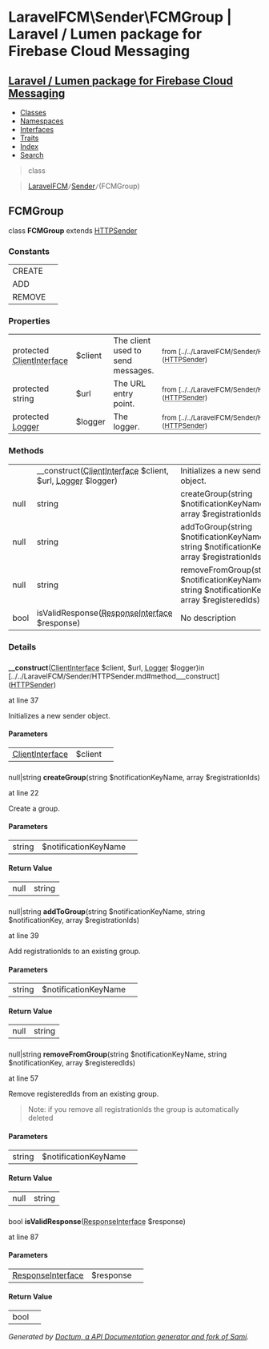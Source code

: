 # LaravelFCM\Sender\FCMGroup | Laravel / Lumen package for Firebase Cloud Messaging    

## [Laravel / Lumen package for Firebase Cloud Messaging](../../index.md)

- [Classes](../../classes.md)
- [Namespaces](../../namespaces.md)
- [Interfaces](../../interfaces.md)
- [Traits](../../traits.md)
- [Index](../../doc-index.md)
- [Search](../../search.md)

>class

>    [LaravelFCM](../../LaravelFCM.md)` / `[Sender](../../LaravelFCM/Sender.md)` / `(FCMGroup)
## FCMGroup

class **FCMGroup**        extends [<abbr title="LaravelFCM\Sender\HTTPSender">HTTPSender</abbr>](../../LaravelFCM/Sender/HTTPSender.md)


    
    
    

### Constants

|   |   |
|---|---|
|CREATE||
|ADD||
|REMOVE||

### Properties

|   |   |   |   |
|---|---|---|---|
|<a name="property_client"></a>protected <abbr title="GuzzleHttp\ClientInterface">ClientInterface</abbr>|$client|The client used to send messages.|<small>from&nbsp;[../../LaravelFCM/Sender/HTTPSender.md#property_client](<abbr title="LaravelFCM\Sender\HTTPSender">HTTPSender</abbr>)</small>|
|<a name="property_url"></a>protected string|$url|The URL entry point.|<small>from&nbsp;[../../LaravelFCM/Sender/HTTPSender.md#property_url](<abbr title="LaravelFCM\Sender\HTTPSender">HTTPSender</abbr>)</small>|
|<a name="property_logger"></a>protected <abbr title="Monolog\Logger">Logger</abbr>|$logger|The logger.|<small>from&nbsp;[../../LaravelFCM/Sender/HTTPSender.md#property_logger](<abbr title="LaravelFCM\Sender\HTTPSender">HTTPSender</abbr>)</small>|
### Methods

|   |   |   |   |
|---|---|---|---|
||<a name="#method___construct"></a>__construct(<abbr title="GuzzleHttp\ClientInterface">ClientInterface</abbr> $client, $url, <abbr title="Monolog\Logger">Logger</abbr> $logger)|Initializes a new sender object.|from&nbsp;[../../LaravelFCM/Sender/HTTPSender.md#method___construct](<abbr title="LaravelFCM\Sender\HTTPSender">HTTPSender</abbr>)|
|null|string|<a name="#method_createGroup"></a>createGroup(string $notificationKeyName, array $registrationIds)|Create a group.||
|null|string|<a name="#method_addToGroup"></a>addToGroup(string $notificationKeyName, string $notificationKey, array $registrationIds)|Add registrationIds to an existing group.||
|null|string|<a name="#method_removeFromGroup"></a>removeFromGroup(string $notificationKeyName, string $notificationKey, array $registeredIds)|Remove registeredIds from an existing group.||
|bool|<a name="#method_isValidResponse"></a>isValidResponse(<abbr title="Psr\Http\Message\ResponseInterface">ResponseInterface</abbr> $response)|No description||


### Details
<a name id="method___construct"></a>

### 
  **__construct**(<abbr title="GuzzleHttp\ClientInterface">ClientInterface</abbr> $client, $url, <abbr title="Monolog\Logger">Logger</abbr> $logger)in [../../LaravelFCM/Sender/HTTPSender.md#method___construct](<abbr title="LaravelFCM\Sender\HTTPSender">HTTPSender</abbr>)

at line 37    
    

Initializes a new sender object.        

#### Parameters

|   |   |   |
|---|---|---|
|<abbr title="GuzzleHttp\ClientInterface">ClientInterface</abbr>|$client|||$url||<abbr title="Monolog\Logger">Logger</abbr>|$logger|
<a name id="method_createGroup"></a>

### 
 null|string **createGroup**(string $notificationKeyName, array $registrationIds)

at line 22    
    

Create a group.        

#### Parameters

|   |   |   |
|---|---|---|
|string|$notificationKeyName||array|$registrationIds|

#### Return Value

|   |   |
|---|---|
|null|string|notification_key

<a name id="method_addToGroup"></a>

### 
 null|string **addToGroup**(string $notificationKeyName, string $notificationKey, array $registrationIds)

at line 39    
    

Add registrationIds to an existing group.        

#### Parameters

|   |   |   |
|---|---|---|
|string|$notificationKeyName||string|$notificationKey||array|$registrationIds|registrationIds to add

#### Return Value

|   |   |
|---|---|
|null|string|notification_key

<a name id="method_removeFromGroup"></a>

### 
 null|string **removeFromGroup**(string $notificationKeyName, string $notificationKey, array $registeredIds)

at line 57    
    

Remove registeredIds from an existing group.        <blockquote>
  <p>Note: if you remove all registrationIds the group is automatically deleted</p>
</blockquote>


#### Parameters

|   |   |   |
|---|---|---|
|string|$notificationKeyName||string|$notificationKey||array|$registeredIds|registrationIds to remove

#### Return Value

|   |   |
|---|---|
|null|string|notification_key

<a name id="method_isValidResponse"></a>

### 
 bool **isValidResponse**(<abbr title="Psr\Http\Message\ResponseInterface">ResponseInterface</abbr> $response)

at line 87    
    



#### Parameters

|   |   |   |
|---|---|---|
|<abbr title="Psr\Http\Message\ResponseInterface">ResponseInterface</abbr>|$response|

#### Return Value

|   |   |
|---|---|
|bool|

_Generated by [Doctum, a API Documentation generator and fork of Sami](https://github.com/code-lts/doctum)._